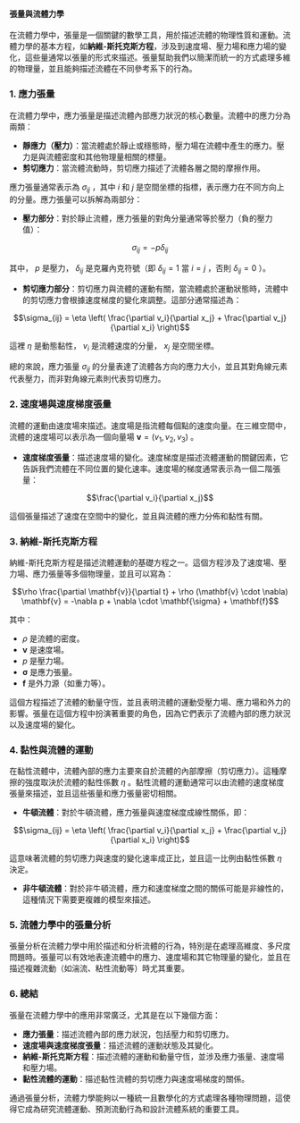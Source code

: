 #### 張量與流體力學

在流體力學中，張量是一個關鍵的數學工具，用於描述流體的物理性質和運動。流體力學的基本方程，如**納維-斯托克斯方程**，涉及到速度場、壓力場和應力場的變化，這些量通常以張量的形式來描述。張量幫助我們以簡潔而統一的方式處理多維的物理量，並且能夠描述流體在不同參考系下的行為。

### 1. **應力張量**

在流體力學中，應力張量是描述流體內部應力狀況的核心數量。流體中的應力分為兩類：
- **靜應力（壓力）**：當流體處於靜止或穩態時，壓力場在流體中產生的應力。壓力是與流體密度和其他物理量相關的標量。
- **剪切應力**：當流體流動時，剪切應力描述了流體各層之間的摩擦作用。

應力張量通常表示為  $`\sigma_{ij}`$ ，其中  $`i`$  和  $`j`$  是空間坐標的指標，表示應力在不同方向上的分量。應力張量可以拆解為兩部分：
- **壓力部分**：對於靜止流體，應力張量的對角分量通常等於壓力（負的壓力值）：
  
```math
\sigma_{ij} = -p \delta_{ij}
```

  其中， $`p`$  是壓力， $`\delta_{ij}`$  是克羅內克符號（即  $`\delta_{ij} = 1`$  當  $`i = j`$ ，否則  $`\delta_{ij} = 0`$ ）。
  
- **剪切應力部分**：剪切應力與流體的運動有關，當流體處於運動狀態時，流體中的剪切應力會根據速度梯度的變化來調整。這部分通常描述為：
  
```math
\sigma_{ij} = \eta \left( \frac{\partial v_i}{\partial x_j} + \frac{\partial v_j}{\partial x_i} \right)
```

  這裡  $`\eta`$  是動態黏性， $`v_i`$  是流體速度的分量， $`x_j`$  是空間坐標。

總的來說，應力張量  $`\sigma_{ij}`$  的分量表達了流體各方向的應力大小，並且其對角線元素代表壓力，而非對角線元素則代表剪切應力。

### 2. **速度場與速度梯度張量**

流體的運動由速度場來描述。速度場是指流體每個點的速度向量。在三維空間中，流體的速度場可以表示為一個向量場  $`\mathbf{v} = (v_1, v_2, v_3)`$ 。

- **速度梯度張量**：描述速度場的變化。速度梯度是描述流體運動的關鍵因素，它告訴我們流體在不同位置的變化速率。速度場的梯度通常表示為一個二階張量：
  
```math
\frac{\partial v_i}{\partial x_j}
```

  這個張量描述了速度在空間中的變化，並且與流體的應力分佈和黏性有關。

### 3. **納維-斯托克斯方程**

納維-斯托克斯方程是描述流體運動的基礎方程之一。這個方程涉及了速度場、壓力場、應力張量等多個物理量，並且可以寫為：

```math
\rho \frac{\partial \mathbf{v}}{\partial t} + \rho (\mathbf{v} \cdot \nabla) \mathbf{v} = -\nabla p + \nabla \cdot \mathbf{\sigma} + \mathbf{f}
```

其中：
-  $`\rho`$  是流體的密度。
-  $`\mathbf{v}`$  是速度場。
-  $`p`$  是壓力場。
-  $`\mathbf{\sigma}`$  是應力張量。
-  $`\mathbf{f}`$  是外力源（如重力等）。

這個方程描述了流體的動量守恆，並且表明流體的運動受壓力場、應力場和外力的影響。張量在這個方程中扮演著重要的角色，因為它們表示了流體內部的應力狀況以及速度場的變化。

### 4. **黏性與流體的運動**

在黏性流體中，流體內部的應力主要來自於流體的內部摩擦（剪切應力）。這種摩擦的強度取決於流體的黏性係數  $`\eta`$ 。黏性流體的運動通常可以由流體的速度梯度張量來描述，並且這些張量和應力張量密切相關。

- **牛頓流體**：對於牛頓流體，應力張量與速度梯度成線性關係，即：
  
```math
\sigma_{ij} = \eta \left( \frac{\partial v_i}{\partial x_j} + \frac{\partial v_j}{\partial x_i} \right)
```

  這意味著流體的剪切應力與速度的變化速率成正比，並且這一比例由黏性係數  $`\eta`$  決定。

- **非牛頓流體**：對於非牛頓流體，應力和速度梯度之間的關係可能是非線性的，這種情況下需要更複雜的模型來描述。

### 5. **流體力學中的張量分析**

張量分析在流體力學中用於描述和分析流體的行為，特別是在處理高維度、多尺度問題時。張量可以有效地表達流體中的應力、速度場和其它物理量的變化，並且在描述複雜流動（如湍流、粘性流動等）時尤其重要。

### 6. **總結**

張量在流體力學中的應用非常廣泛，尤其是在以下幾個方面：
- **應力張量**：描述流體內部的應力狀況，包括壓力和剪切應力。
- **速度場與速度梯度張量**：描述流體的運動狀態及其變化。
- **納維-斯托克斯方程**：描述流體的運動和動量守恆，並涉及應力張量、速度場和壓力場。
- **黏性流體的運動**：描述黏性流體的剪切應力與速度場梯度的關係。

通過張量分析，流體力學能夠以一種統一且數學化的方式處理各種物理問題，這使得它成為研究流體運動、預測流動行為和設計流體系統的重要工具。